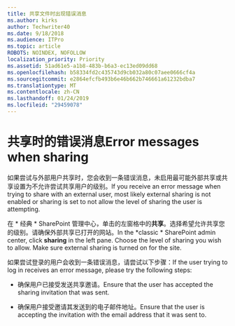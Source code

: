 ```yaml
---
title: 共享文件时出现错误消息
ms.author: kirks
author: Techwriter40
ms.date: 9/18/2018
ms.audience: ITPro
ms.topic: article
ROBOTS: NOINDEX, NOFOLLOW
localization_priority: Priority
ms.assetid: 51ad61e5-a1b8-483b-b6a3-ec13ed09dd68
ms.openlocfilehash: b58334fd2c435743d9cb032a80c07aee0666cf4a
ms.sourcegitcommit: e2864efcfb493b6e46b662b746661a61232bdba7
ms.translationtype: MT
ms.contentlocale: zh-CN
ms.lasthandoff: 01/24/2019
ms.locfileid: "29459078"
---
```

# <a name="error-messages-when-sharing"></a><span data-ttu-id="7726e-102">共享时的错误消息</span><span class="sxs-lookup"><span data-stu-id="7726e-102">Error messages when sharing</span></span>

<span data-ttu-id="7726e-103">如果尝试与外部用户共享时，您会收到一条错误消息，未启用最可能外部共享或共享设置为不允许尝试共享用户的级别。</span><span class="sxs-lookup"><span data-stu-id="7726e-103">If you receive an error message when trying to share with an external user, most likely external sharing is not enabled or sharing is set to not allow the level of sharing the user is attempting.</span></span>
  
<span data-ttu-id="7726e-p101">在 \* 经典 \* SharePoint 管理中心，单击的左窗格中的**共享**。选择希望允许共享您的级别。请确保外部共享已打开的网站。</span><span class="sxs-lookup"><span data-stu-id="7726e-p101">In the  \*classic \* SharePoint admin center, click **sharing** in the left pane. Choose the level of sharing you wish to allow. Make sure external sharing is turned on for the site.</span></span> 
  
<span data-ttu-id="7726e-107">如果尝试登录的用户会收到一条错误消息，请尝试以下步骤：</span><span class="sxs-lookup"><span data-stu-id="7726e-107">If the user trying to log in receives an error message, please try the following steps:</span></span>
  
- <span data-ttu-id="7726e-108">确保用户已接受发送共享邀请。</span><span class="sxs-lookup"><span data-stu-id="7726e-108">Ensure that the user has accepted the sharing invitation that was sent.</span></span>
    
- <span data-ttu-id="7726e-109">确保用户接受邀请其发送到的电子邮件地址。</span><span class="sxs-lookup"><span data-stu-id="7726e-109">Ensure that the user is accepting the invitation with the email address that it was sent to.</span></span>
    

